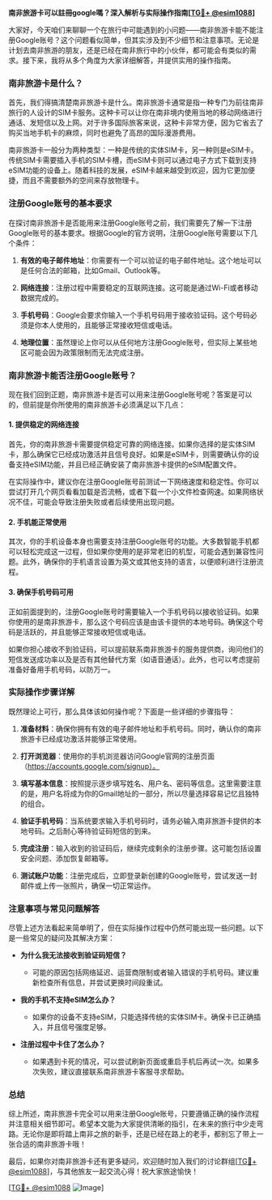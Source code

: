 **南非旅游卡可以註冊google嗎？深入解析与实际操作指南[[TG💪+ @esim1088](https://t.me/s/esim1088)]**

大家好，今天咱们来聊聊一个在旅行中可能遇到的小问题——南非旅游卡能不能注册Google账号？这个问题看似简单，但其实涉及到不少细节和注意事项。无论是计划去南非旅游的朋友，还是已经在南非旅行中的小伙伴，都可能会有类似的需求。接下来，我将从多个角度为大家详细解答，并提供实用的操作指南。

### 南非旅游卡是什么？

首先，我们得搞清楚南非旅游卡是什么。南非旅游卡通常是指一种专门为前往南非旅行的人设计的SIM卡服务。这种卡可以让你在南非境内使用当地的移动网络进行通话、发短信以及上网。对于许多国际旅客来说，这种卡非常方便，因为它省去了购买当地手机卡的麻烦，同时也避免了高昂的国际漫游费用。

南非旅游卡一般分为两种类型：一种是传统的实体SIM卡，另一种则是eSIM卡。传统SIM卡需要插入手机的SIM卡槽，而eSIM卡则可以通过电子方式下载到支持eSIM功能的设备上。随着科技的发展，eSIM卡越来越受到欢迎，因为它更加便捷，而且不需要额外的空间来存放物理卡。

### 注册Google账号的基本要求

在探讨南非旅游卡是否能用来注册Google账号之前，我们需要先了解一下注册Google账号的基本要求。根据Google的官方说明，注册Google账号需要以下几个条件：

1. **有效的电子邮件地址**：你需要有一个可以验证的电子邮件地址。这个地址可以是任何合法的邮箱，比如Gmail、Outlook等。
   
2. **网络连接**：注册过程中需要稳定的互联网连接。这可能是通过Wi-Fi或者移动数据完成的。

3. **手机号码**：Google会要求你输入一个手机号码用于接收验证码。这个号码必须是你本人使用的，且能够正常接收短信或电话。

4. **地理位置**：虽然理论上你可以从任何地方注册Google账号，但实际上某些地区可能会因为政策限制而无法完成注册。

### 南非旅游卡能否注册Google账号？

现在我们回到正题，南非旅游卡是否可以用来注册Google账号呢？答案是可以的，但前提是你所使用的南非旅游卡必须满足以下几点：

#### 1. 提供稳定的网络连接

首先，你的南非旅游卡需要提供稳定可靠的网络连接。如果你选择的是实体SIM卡，那么确保它已经成功激活并且信号良好。如果是eSIM卡，则需要确认你的设备支持eSIM功能，并且已经正确安装了南非旅游卡提供的eSIM配置文件。

在实际操作中，建议你在注册Google账号前测试一下网络速度和稳定性。你可以尝试打开几个网页看看加载是否流畅，或者下载一个小文件检查网速。如果网络状况不佳，可能会导致注册失败或者后续使用出现问题。

#### 2. 手机能正常使用

其次，你的手机设备本身也需要支持注册Google账号的功能。大多数智能手机都可以轻松完成这一过程，但如果你使用的是非常老旧的机型，可能会遇到兼容性问题。此外，确保你的手机语言设置为英文或其他支持的语言，以便顺利进行注册流程。

#### 3. 确保手机号码可用

正如前面提到的，注册Google账号时需要输入一个手机号码以接收验证码。如果你使用的是南非旅游卡，那么这个号码应该是由该卡提供的本地号码。确保这个号码是活跃的，并且能够正常接收短信或电话。

如果你担心接收不到验证码，可以提前联系南非旅游卡的服务提供商，询问他们的短信发送成功率以及是否有其他替代方案（如语音通话）。此外，也可以考虑提前准备好备用手机号码，以防万一。

### 实际操作步骤详解

既然理论上可行，那么具体该如何操作呢？下面是一些详细的步骤指导：

1. **准备材料**：确保你拥有有效的电子邮件地址和手机号码。同时，确认你的南非旅游卡已经成功激活并能够正常使用。

2. **打开浏览器**：使用你的手机浏览器访问Google官网的注册页面（https://accounts.google.com/signup）。

3. **填写基本信息**：按照提示逐步填写姓名、用户名、密码等信息。这里需要注意的是，用户名将成为你的Gmail地址的一部分，所以尽量选择容易记忆且独特的组合。

4. **验证手机号码**：当系统要求输入手机号码时，请务必输入南非旅游卡提供的本地号码。之后耐心等待验证码短信的到来。

5. **完成注册**：输入收到的验证码后，继续完成剩余的注册步骤。这可能包括设置安全问题、添加恢复邮箱等。

6. **测试账户功能**：注册完成后，立即登录新创建的Google账号，尝试发送一封邮件或上传一张照片，确保一切正常运作。

### 注意事项与常见问题解答

尽管上述方法看起来简单明了，但在实际操作过程中仍然可能出现一些问题。以下是一些常见的疑问及其解决方案：

- **为什么我无法接收到验证码短信？**
  - 可能的原因包括网络延迟、运营商限制或者输入错误的手机号码。建议重新检查所有信息，并尝试更换时间段重试。

- **我的手机不支持eSIM怎么办？**
  - 如果你的设备不支持eSIM，只能选择传统的实体SIM卡。确保卡已正确插入，并且信号强度足够。

- **注册过程中卡住了怎么办？**
  - 如果遇到卡死的情况，可以尝试刷新页面或重启手机后再试一次。如果多次失败，建议直接联系南非旅游卡客服寻求帮助。

### 总结

综上所述，南非旅游卡完全可以用来注册Google账号，只要遵循正确的操作流程并注意相关细节即可。希望本文能为大家提供清晰的指引，在未来的旅行中少走弯路。无论你是即将踏上南非之旅的新手，还是已经在路上的老手，都别忘了带上一张合适的南非旅游卡哦！

最后，如果你对南非旅游卡还有更多疑问，欢迎随时加入我们的讨论群组[[TG💪+ @esim1088](https://t.me/s/esim1088)]，与其他旅友一起交流心得！祝大家旅途愉快！

[[TG💪+ @esim1088](https://t.me/s/esim1088) ![Image](https://i.postimg.cc/4NQfJmqS/Snipaste-2025-05-13-00-14-12.png)]